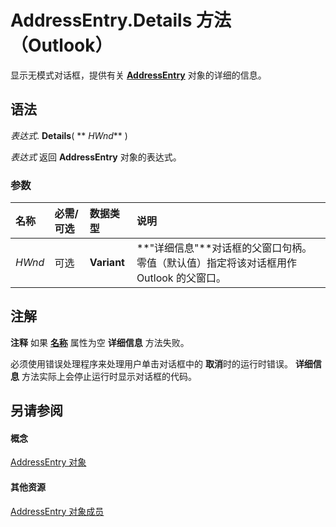 
# AddressEntry.Details 方法 （Outlook）

显示无模式对话框，提供有关 **[AddressEntry](d4a0a85e-8bab-bc56-57bc-d70c3c570c8e.md)** 对象的详细的信息。


## 语法

 _表达式_. **Details**( ** _HWnd_** )

 _表达式_ 返回 **AddressEntry** 对象的表达式。


### 参数



|**名称**|**必需/可选**|**数据类型**|**说明**|
|:-----|:-----|:-----|:-----|
| _HWnd_|可选|**Variant**|**"详细信息"**对话框的父窗口句柄。零值（默认值）指定将该对话框用作 Outlook 的父窗口。|

## 注解


 **注释**  如果 **[名称](30a754ab-6265-56e0-fbbf-55bec7fa1b11.md)** 属性为空 **详细信息** 方法失败。

必须使用错误处理程序来处理用户单击对话框中的 **取消**时的运行时错误。 **详细信息** 方法实际上会停止运行时显示对话框的代码。


## 另请参阅


#### 概念


[AddressEntry 对象](d4a0a85e-8bab-bc56-57bc-d70c3c570c8e.md)
#### 其他资源


[AddressEntry 对象成员](74c88069-aec4-952b-556f-03873fbb488b.md)
